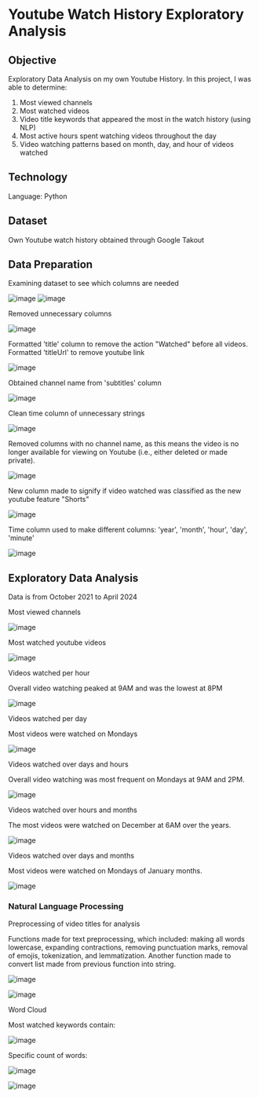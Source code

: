 # Youtube Watch History Exploratory Analysis
## Objective
Exploratory Data Analysis on my own Youtube History. In this project, I was able to determine:
1. Most viewed channels
2. Most watched videos
3. Video title keywords that appeared the most in the watch history (using NLP)
4. Most active hours spent watching videos throughout the day
5. Video watching patterns based on month, day, and hour of videos watched

## Technology
Language: Python

## Dataset
Own Youtube watch history obtained through Google Takout

## Data Preparation

Examining dataset to see which columns are needed

![image](https://github.com/ysasamson/YoutubeHistory/assets/145044637/f5004b24-37f3-4bcd-b8c4-76867a410291)
![image](https://github.com/ysasamson/YoutubeHistory/assets/145044637/0c12090d-78ca-48f3-a3a7-0f2f7f1f0bcb)

Removed unnecessary columns

![image](https://github.com/ysasamson/YoutubeHistory/assets/145044637/1c98c488-ea55-4eff-ba5e-65d210fd7e09)

Formatted 'title' column to remove the action "Watched" before all videos. Formatted 'titleUrl' to remove youtube link

![image](https://github.com/ysasamson/YoutubeHistory/assets/145044637/0d37aa9f-6430-45b9-ba0d-0d3eff463207)

Obtained channel name from 'subtitles' column

![image](https://github.com/ysasamson/YoutubeHistory/assets/145044637/552eeed0-e7cb-4451-8428-aedb9bb8cfd2)

Clean time column of unnecessary strings

![image](https://github.com/ysasamson/YoutubeHistory/assets/145044637/6bef1f5c-0ed5-42d1-8bc6-377667ead297)

Removed columns with no channel name, as this means the video is no longer available for viewing on Youtube (i.e., either deleted or made private).

![image](https://github.com/ysasamson/YoutubeHistory/assets/145044637/181aa31e-8724-40c2-aee9-310f558cf6cf)

New column made to signify if video watched was classified as the new youtube feature "Shorts"

![image](https://github.com/ysasamson/YoutubeHistory/assets/145044637/f7063ae5-3c2e-4371-ae68-bfe882f2508d)

Time column used to make different columns: 'year', 'month', 'hour', 'day', 'minute'

![image](https://github.com/ysasamson/YoutubeHistory/assets/145044637/b6528316-3018-44de-b872-3cf2f458eb8a)

## Exploratory Data Analysis
Data is from October 2021 to April 2024

Most viewed channels

![image](https://github.com/ysasamson/YoutubeHistory/assets/145044637/de2de52f-12a9-49d0-bd80-9f47305d1dac)

Most watched youtube videos

![image](https://github.com/ysasamson/YoutubeHistory/assets/145044637/6b9b864f-215e-4c9f-8bcb-33cf4fef8987)

Videos watched per hour

Overall video watching peaked at 9AM and was the lowest at 8PM

![image](https://github.com/ysasamson/YoutubeHistory/assets/145044637/8b6046d0-bd45-413d-932e-047822779114)

Videos watched per day

Most videos were watched on Mondays

![image](https://github.com/ysasamson/YoutubeHistory/assets/145044637/105ccb91-0da7-46e8-a165-c5ebf863790d)

Videos watched over days and hours

Overall video watching was most frequent on Mondays at 9AM and 2PM.

![image](https://github.com/ysasamson/YoutubeHistory/assets/145044637/f91f8255-235e-469d-96a4-27ef6c1721db)

Videos watched over hours and months

The most videos were watched on December at 6AM over the years.

![image](https://github.com/ysasamson/YoutubeHistory/assets/145044637/9715b453-b29f-4a34-aa42-d6bf3cbb5c9b)

Videos watched over days and months

Most videos were watched on Mondays of January months.

![image](https://github.com/ysasamson/YoutubeHistory/assets/145044637/2aaf66a4-84a4-435f-8e2a-e27f6cf114f4)

### Natural Language Processing
Preprocessing of video titles for analysis

Functions made for text preprocessing, which included: making all words lowercase, expanding contractions, removing punctuation marks, removal of emojis, tokenization, and lemmatization. Another function made to convert list made from previous function into string. 

![image](https://github.com/ysasamson/YoutubeHistory/assets/145044637/23f77ad3-4e77-4215-a129-0e9ad4056a3c)
  
![image](https://github.com/ysasamson/YoutubeHistory/assets/145044637/5312ea5e-32e9-45dd-9dab-603bc7369cec)

Word Cloud

Most watched keywords contain:

![image](https://github.com/ysasamson/YoutubeHistory/assets/145044637/d7d38769-47b4-444d-854a-82e9fa8c6bd6)


Specific count of words:

![image](https://github.com/ysasamson/YoutubeHistory/assets/145044637/672111b9-3323-4d40-87fe-f14f34d1f72f)

![image](https://github.com/ysasamson/YoutubeHistory/assets/145044637/93c6fdc5-c429-4721-a534-3ba152753282)
